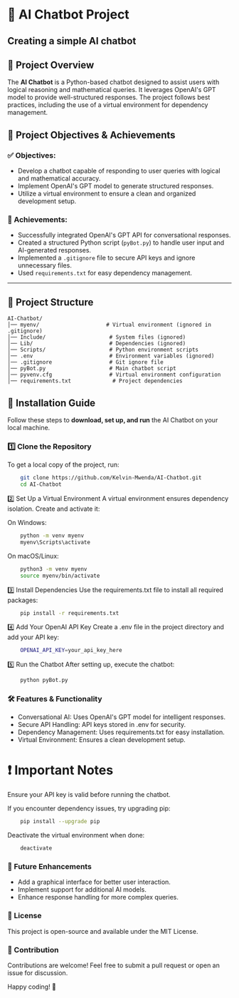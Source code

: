# 🤖 AI Chatbot Project
Creating a simple AI chatbot
---

## 📌 Project Overview
The **AI Chatbot** is a Python-based chatbot designed to assist users with logical reasoning and mathematical queries. It leverages OpenAI's GPT model to provide well-structured responses. The project follows best practices, including the use of a virtual environment for dependency management.


## 🚀 Project Objectives & Achievements

### ✅ Objectives:
- Develop a chatbot capable of responding to user queries with logical and mathematical accuracy.
- Implement OpenAI's GPT model to generate structured responses.
- Utilize a virtual environment to ensure a clean and organized development setup.

### 🎯 Achievements:
- Successfully integrated OpenAI's GPT API for conversational responses.
- Created a structured Python script (`pyBot.py`) to handle user input and AI-generated responses.
- Implemented a `.gitignore` file to secure API keys and ignore unnecessary files.
- Used `requirements.txt` for easy dependency management.

---

## 📂 Project Structure

```plaintext
AI-Chatbot/
│── myenv/                     # Virtual environment (ignored in .gitignore)
│── Include/                    # System files (ignored)
│── Lib/                        # Dependencies (ignored)
│── Scripts/                    # Python environment scripts
│── .env                        # Environment variables (ignored)
│── .gitignore                  # Git ignore file
│── pyBot.py                    # Main chatbot script
│── pyvenv.cfg                  # Virtual environment configuration
│── requirements.txt             # Project dependencies

```

## 🔧 Installation Guide

Follow these steps to **download, set up, and run** the AI Chatbot on your local machine.

### 1️⃣ Clone the Repository
To get a local copy of the project, run:

```bash
    git clone https://github.com/Kelvin-Mwenda/AI-Chatbot.git
    cd AI-Chatbot
```

2️⃣ Set Up a Virtual Environment
A virtual environment ensures dependency isolation. Create and activate it:

On Windows:
```bash
    python -m venv myenv
    myenv\Scripts\activate
```

On macOS/Linux:
```bash
    python3 -m venv myenv
    source myenv/bin/activate
```

3️⃣ Install Dependencies
Use the requirements.txt file to install all required packages:
```bash
    pip install -r requirements.txt
```

4️⃣ Add Your OpenAI API Key
Create a .env file in the project directory and add your API key:
```bash
    OPENAI_API_KEY=your_api_key_here
```

5️⃣ Run the Chatbot
After setting up, execute the chatbot:
```bash
    python pyBot.py
```

### 🛠️ Features & Functionality
- Conversational AI: Uses OpenAI's GPT model for intelligent responses.
- Secure API Handling: API keys stored in .env for security.
- Dependency Management: Uses requirements.txt for easy installation.
- Virtual Environment: Ensures a clean development setup.
  
# ❗ Important Notes
Ensure your API key is valid before running the chatbot.

If you encounter dependency issues, try upgrading pip:

```bash
    pip install --upgrade pip
```

Deactivate the virtual environment when done:
```bash
    deactivate
```

### 📌 Future Enhancements
- Add a graphical interface for better user interaction.
- Implement support for additional AI models.
- Enhance response handling for more complex queries.

  
### 📜 License
This project is open-source and available under the MIT License.

### 🤝 Contribution
Contributions are welcome! Feel free to submit a pull request or open an issue for discussion.

Happy coding! 🚀
